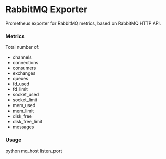 # RabbitMQ Exporter

Prometheus exporter for RabbitMQ metrics, based on RabbitMQ HTTP API.

### Metrics

Total number of:

* channels
* connections
* consumers
* exchanges
* queues
* fd_used
* fd_limit
* socket_used
* socket_limit
* mem_used
* mem_limit
* disk_free
* disk_free_limit
* messages

### Usage

python mq_host listen_port <addr>

